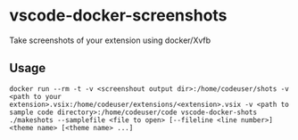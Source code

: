 # vscode-docker-screenshots

Take screenshots of your extension using docker/Xvfb

## Usage
```
docker run --rm -t -v <screenshout output dir>:/home/codeuser/shots -v <path to your extension>.vsix:/home/codeuser/extensions/<extension>.vsix -v <path to sample code directory>:/home/codeuser/code vscode-docker-shots ./makeshots --samplefile <file to open> [--fileline <line number>] <theme name> [<theme name> ...]
```